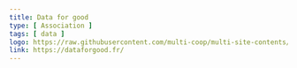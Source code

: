 ```yaml
---
title: Data for good
type: [ Association ]
tags: [ data ]
logo: https://raw.githubusercontent.com/multi-coop/multi-site-contents/maj-edito/texts/network/images/logo-dfg-new2.png
link: https://dataforgood.fr/
---
```


